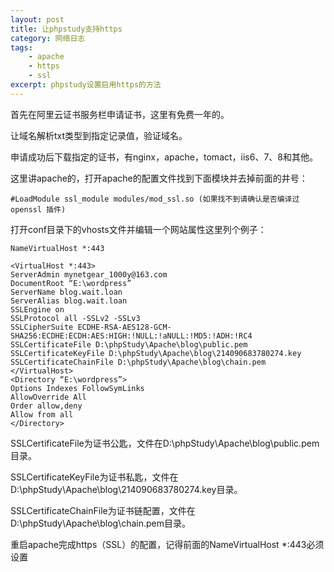 ```yaml
---
layout: post
title: 让phpstudy支持https
category: 网络日志
tags: 
    - apache 
    - https 
    - ssl
excerpt: phpstudy设置启用https的方法
---
```


首先在阿里云证书服务栏申请证书，这里有免费一年的。

让域名解析txt类型到指定记录值，验证域名。

申请成功后下载指定的证书，有nginx，apache，tomact，iis6、7、8和其他。

这里讲apache的，打开apache的配置文件找到下面模块并去掉前面的井号：

    #LoadModule ssl_module modules/mod_ssl.so (如果找不到请确认是否编译过 openssl 插件)

打开conf目录下的vhosts文件并编辑一个网站属性这里列个例子：

```shell
NameVirtualHost *:443

<VirtualHost *:443>
ServerAdmin mynetgear_1000y@163.com
DocumentRoot “E:\wordpress”
ServerName blog.wait.loan
ServerAlias blog.wait.loan
SSLEngine on
SSLProtocol all -SSLv2 -SSLv3
SSLCipherSuite ECDHE-RSA-AES128-GCM-SHA256:ECDHE:ECDH:AES:HIGH:!NULL:!aNULL:!MD5:!ADH:!RC4
SSLCertificateFile D:\phpStudy\Apache\blog\public.pem
SSLCertificateKeyFile D:\phpStudy\Apache\blog\214090683780274.key
SSLCertificateChainFile D:\phpStudy\Apache\blog\chain.pem
</VirtualHost>
<Directory “E:\wordpress”>
Options Indexes FollowSymLinks
AllowOverride All
Order allow,deny
Allow from all
</Directory>
```

SSLCertificateFile为证书公匙，文件在D:\phpStudy\Apache\blog\public.pem目录。

SSLCertificateKeyFile为证书私匙，文件在D:\phpStudy\Apache\blog\214090683780274.key目录。

SSLCertificateChainFile为证书链配置，文件在D:\phpStudy\Apache\blog\chain.pem目录。

重启apache完成https（SSL）的配置，记得前面的NameVirtualHost *:443必须设置